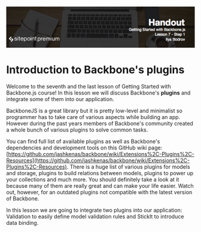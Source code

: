 ![](headings/7.1.png)

# Introduction to Backbone's plugins

Welcome to the seventh and the last lesson of Getting Started with Backbone.js course! In this lesson we will discuss Backbone's **plugins** and integrate some of them into our application.

BackboneJS is a great library but it is pretty low-level and minimalist so programmer has to take care of various aspects while building an app. However during the past years members of Backbone's community created a whole bunch of various plugins to solve common tasks.

You can find full list of available plugins as well as Backbone's dependencies and development tools on this GitHub wiki page: [https://github.com/jashkenas/backbone/wiki/Extensions%2C-Plugins%2C-Resources](https://github.com/jashkenas/backbone/wiki/Extensions%2C-Plugins%2C-Resources). There is a huge list of various plugins for models and storage, plugins to build relations between models, plugins to power up your collections and much more. You should definitely take a look at it because many of them are really great and can make your life easier. Watch out, however, for an outdated plugins not compatible with the latest version of Backbone.

In this lesson we are going to integrate two plugins into our application: Validation to easily define model validation rules and StickIt to introduce data binding.
